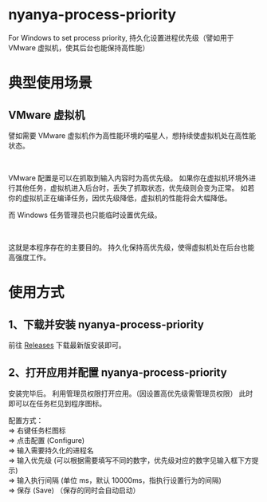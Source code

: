 # nyanya-process-priority

For Windows to set process priority, 持久化设置进程优先级（譬如用于 VMware 虚拟机，使其后台也能保持高性能）

# 典型使用场景

## VMware 虚拟机

譬如需要 VMware 虚拟机作为高性能环境的喵星人，想持续使虚拟机处在高性能状态。
<br>

<br>

VMware 配置是可以在抓取到输入内容时为高优先级。
如果你在虚拟机环境外进行其他任务，虚拟机进入后台时，丢失了抓取状态，优先级则会变为正常。
如若你的虚拟机正在编译任务，因优先级降低，虚拟机的性能将会大幅降低。

而 Windows 任务管理员也只能临时设置优先级。
<br>

<br>

这就是本程序存在的主要目的。
持久化保持高优先级，使得虚拟机处在后台也能高强度工作。

# 使用方式

## 1、下载并安装 nyanya-process-priority

前往 [Releases](https://github.com/ShiinaAiiko/nyanya-process-priority/releases) 下载最新版安装即可。

## 2、打开应用并配置 nyanya-process-priority

安装完毕后。
利用管理员权限打开应用。（因设置高优先级需管理员权限）
此时即可以在任务栏见到程序图标。

配置方式：
<br>
=> 右键任务栏图标
<br>
=> 点击配置 (Configure)
<br>
=> 输入需要持久化的进程名
<br>
=> 输入优先级 (可以根据需要填写不同的数字，优先级对应的数字见输入框下方提示)
<br>
=> 输入执行间隔 (单位 ms，默认 10000ms，指执行设置行为的间隔)
<br>
=> 保存 (Save) （保存的同时会自动启动）
